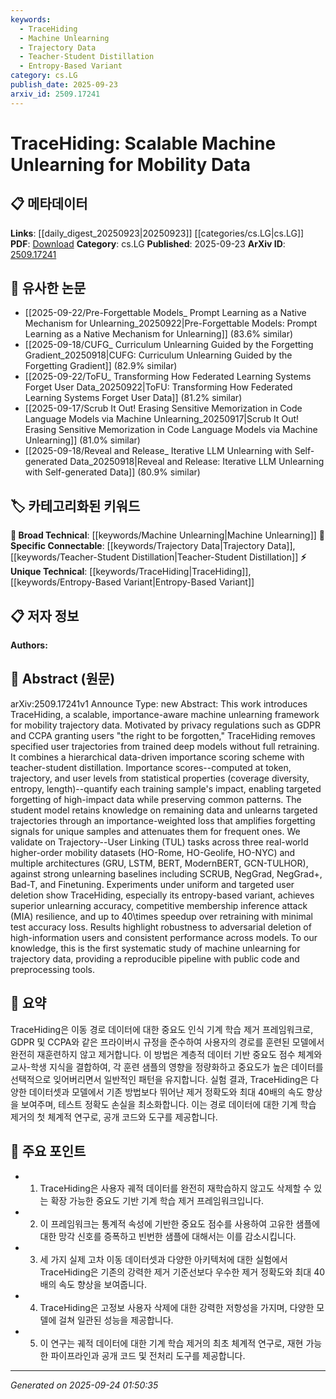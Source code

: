 ```yaml
---
keywords:
  - TraceHiding
  - Machine Unlearning
  - Trajectory Data
  - Teacher-Student Distillation
  - Entropy-Based Variant
category: cs.LG
publish_date: 2025-09-23
arxiv_id: 2509.17241
---
```


<!-- KEYWORD_LINKING_METADATA:
{
  "processed_timestamp": "2025-09-24T01:50:35.207192",
  "vocabulary_version": "1.0",
  "selected_keywords": [
    "TraceHiding",
    "Machine Unlearning",
    "Trajectory Data",
    "Teacher-Student Distillation",
    "Entropy-Based Variant"
  ],
  "rejected_keywords": [],
  "similarity_scores": {
    "TraceHiding": 0.8,
    "Machine Unlearning": 0.85,
    "Trajectory Data": 0.78,
    "Teacher-Student Distillation": 0.77,
    "Entropy-Based Variant": 0.72
  },
  "extraction_method": "AI_prompt_based",
  "budget_applied": true,
  "candidates_json": {
    "candidates": [
      {
        "surface": "TraceHiding",
        "canonical": "TraceHiding",
        "aliases": [
          "Trace Hiding"
        ],
        "category": "unique_technical",
        "rationale": "TraceHiding is a novel framework specifically designed for machine unlearning in mobility data, providing a unique contribution to the field.",
        "novelty_score": 0.85,
        "connectivity_score": 0.65,
        "specificity_score": 0.9,
        "link_intent_score": 0.8
      },
      {
        "surface": "Machine Unlearning",
        "canonical": "Machine Unlearning",
        "aliases": [
          "Unlearning"
        ],
        "category": "broad_technical",
        "rationale": "Machine Unlearning is a growing area of interest in privacy-preserving machine learning, relevant to many research discussions.",
        "novelty_score": 0.7,
        "connectivity_score": 0.75,
        "specificity_score": 0.65,
        "link_intent_score": 0.85
      },
      {
        "surface": "Trajectory Data",
        "canonical": "Trajectory Data",
        "aliases": [
          "Mobility Trajectory Data"
        ],
        "category": "specific_connectable",
        "rationale": "Trajectory data is a key focus of the study, linking to broader discussions on data privacy and mobility analysis.",
        "novelty_score": 0.6,
        "connectivity_score": 0.8,
        "specificity_score": 0.7,
        "link_intent_score": 0.78
      },
      {
        "surface": "Teacher-Student Distillation",
        "canonical": "Teacher-Student Distillation",
        "aliases": [
          "Knowledge Distillation"
        ],
        "category": "specific_connectable",
        "rationale": "This technique is central to the unlearning process described, facilitating connections to related machine learning methodologies.",
        "novelty_score": 0.65,
        "connectivity_score": 0.82,
        "specificity_score": 0.75,
        "link_intent_score": 0.77
      },
      {
        "surface": "Entropy-Based Variant",
        "canonical": "Entropy-Based Variant",
        "aliases": [
          "Entropy Variant"
        ],
        "category": "unique_technical",
        "rationale": "The entropy-based variant of TraceHiding is highlighted for its effectiveness, representing a unique technical approach.",
        "novelty_score": 0.8,
        "connectivity_score": 0.6,
        "specificity_score": 0.85,
        "link_intent_score": 0.72
      }
    ],
    "ban_list_suggestions": [
      "method",
      "experiment",
      "performance",
      "framework",
      "model"
    ]
  },
  "decisions": [
    {
      "candidate_surface": "TraceHiding",
      "resolved_canonical": "TraceHiding",
      "decision": "linked",
      "scores": {
        "novelty": 0.85,
        "connectivity": 0.65,
        "specificity": 0.9,
        "link_intent": 0.8
      }
    },
    {
      "candidate_surface": "Machine Unlearning",
      "resolved_canonical": "Machine Unlearning",
      "decision": "linked",
      "scores": {
        "novelty": 0.7,
        "connectivity": 0.75,
        "specificity": 0.65,
        "link_intent": 0.85
      }
    },
    {
      "candidate_surface": "Trajectory Data",
      "resolved_canonical": "Trajectory Data",
      "decision": "linked",
      "scores": {
        "novelty": 0.6,
        "connectivity": 0.8,
        "specificity": 0.7,
        "link_intent": 0.78
      }
    },
    {
      "candidate_surface": "Teacher-Student Distillation",
      "resolved_canonical": "Teacher-Student Distillation",
      "decision": "linked",
      "scores": {
        "novelty": 0.65,
        "connectivity": 0.82,
        "specificity": 0.75,
        "link_intent": 0.77
      }
    },
    {
      "candidate_surface": "Entropy-Based Variant",
      "resolved_canonical": "Entropy-Based Variant",
      "decision": "linked",
      "scores": {
        "novelty": 0.8,
        "connectivity": 0.6,
        "specificity": 0.85,
        "link_intent": 0.72
      }
    }
  ]
}
-->

# TraceHiding: Scalable Machine Unlearning for Mobility Data

## 📋 메타데이터

**Links**: [[daily_digest_20250923|20250923]] [[categories/cs.LG|cs.LG]]
**PDF**: [Download](https://arxiv.org/pdf/2509.17241.pdf)
**Category**: cs.LG
**Published**: 2025-09-23
**ArXiv ID**: [2509.17241](https://arxiv.org/abs/2509.17241)

## 🔗 유사한 논문
- [[2025-09-22/Pre-Forgettable Models_ Prompt Learning as a Native Mechanism for Unlearning_20250922|Pre-Forgettable Models: Prompt Learning as a Native Mechanism for Unlearning]] (83.6% similar)
- [[2025-09-18/CUFG_ Curriculum Unlearning Guided by the Forgetting Gradient_20250918|CUFG: Curriculum Unlearning Guided by the Forgetting Gradient]] (82.9% similar)
- [[2025-09-22/ToFU_ Transforming How Federated Learning Systems Forget User Data_20250922|ToFU: Transforming How Federated Learning Systems Forget User Data]] (81.2% similar)
- [[2025-09-17/Scrub It Out! Erasing Sensitive Memorization in Code Language Models via Machine Unlearning_20250917|Scrub It Out! Erasing Sensitive Memorization in Code Language Models via Machine Unlearning]] (81.0% similar)
- [[2025-09-18/Reveal and Release_ Iterative LLM Unlearning with Self-generated Data_20250918|Reveal and Release: Iterative LLM Unlearning with Self-generated Data]] (80.9% similar)

## 🏷️ 카테고리화된 키워드
**🧠 Broad Technical**: [[keywords/Machine Unlearning|Machine Unlearning]]
**🔗 Specific Connectable**: [[keywords/Trajectory Data|Trajectory Data]], [[keywords/Teacher-Student Distillation|Teacher-Student Distillation]]
**⚡ Unique Technical**: [[keywords/TraceHiding|TraceHiding]], [[keywords/Entropy-Based Variant|Entropy-Based Variant]]

## 📋 저자 정보

**Authors:** 

## 📄 Abstract (원문)

arXiv:2509.17241v1 Announce Type: new 
Abstract: This work introduces TraceHiding, a scalable, importance-aware machine unlearning framework for mobility trajectory data. Motivated by privacy regulations such as GDPR and CCPA granting users "the right to be forgotten," TraceHiding removes specified user trajectories from trained deep models without full retraining. It combines a hierarchical data-driven importance scoring scheme with teacher-student distillation. Importance scores--computed at token, trajectory, and user levels from statistical properties (coverage diversity, entropy, length)--quantify each training sample's impact, enabling targeted forgetting of high-impact data while preserving common patterns. The student model retains knowledge on remaining data and unlearns targeted trajectories through an importance-weighted loss that amplifies forgetting signals for unique samples and attenuates them for frequent ones. We validate on Trajectory--User Linking (TUL) tasks across three real-world higher-order mobility datasets (HO-Rome, HO-Geolife, HO-NYC) and multiple architectures (GRU, LSTM, BERT, ModernBERT, GCN-TULHOR), against strong unlearning baselines including SCRUB, NegGrad, NegGrad+, Bad-T, and Finetuning. Experiments under uniform and targeted user deletion show TraceHiding, especially its entropy-based variant, achieves superior unlearning accuracy, competitive membership inference attack (MIA) resilience, and up to 40\times speedup over retraining with minimal test accuracy loss. Results highlight robustness to adversarial deletion of high-information users and consistent performance across models. To our knowledge, this is the first systematic study of machine unlearning for trajectory data, providing a reproducible pipeline with public code and preprocessing tools.

## 📝 요약

TraceHiding은 이동 경로 데이터에 대한 중요도 인식 기계 학습 제거 프레임워크로, GDPR 및 CCPA와 같은 프라이버시 규정을 준수하여 사용자의 경로를 훈련된 모델에서 완전히 재훈련하지 않고 제거합니다. 이 방법은 계층적 데이터 기반 중요도 점수 체계와 교사-학생 지식을 결합하여, 각 훈련 샘플의 영향을 정량화하고 중요도가 높은 데이터를 선택적으로 잊어버리면서 일반적인 패턴을 유지합니다. 실험 결과, TraceHiding은 다양한 데이터셋과 모델에서 기존 방법보다 뛰어난 제거 정확도와 최대 40배의 속도 향상을 보여주며, 테스트 정확도 손실을 최소화합니다. 이는 경로 데이터에 대한 기계 학습 제거의 첫 체계적 연구로, 공개 코드와 도구를 제공합니다.

## 🎯 주요 포인트

- 1. TraceHiding은 사용자 궤적 데이터를 완전히 재학습하지 않고도 삭제할 수 있는 확장 가능한 중요도 기반 기계 학습 제거 프레임워크입니다.
- 2. 이 프레임워크는 통계적 속성에 기반한 중요도 점수를 사용하여 고유한 샘플에 대한 망각 신호를 증폭하고 빈번한 샘플에 대해서는 이를 감소시킵니다.
- 3. 세 가지 실제 고차 이동 데이터셋과 다양한 아키텍처에 대한 실험에서 TraceHiding은 기존의 강력한 제거 기준선보다 우수한 제거 정확도와 최대 40배의 속도 향상을 보여줍니다.
- 4. TraceHiding은 고정보 사용자 삭제에 대한 강력한 저항성을 가지며, 다양한 모델에 걸쳐 일관된 성능을 제공합니다.
- 5. 이 연구는 궤적 데이터에 대한 기계 학습 제거의 최초 체계적 연구로, 재현 가능한 파이프라인과 공개 코드 및 전처리 도구를 제공합니다.


---

*Generated on 2025-09-24 01:50:35*